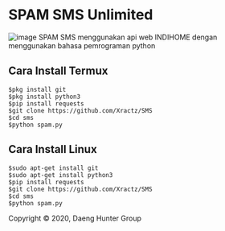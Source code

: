 # SPAM SMS Unlimited
![image](https://github.com/daenghunter/SMS/blob/master/spam.png)
SPAM SMS menggunakan api web INDIHOME dengan menggunakan bahasa pemrograman python

## Cara Install Termux
```
$pkg install git
$pkg install python3
$pip install requests
$git clone https://github.com/Xractz/SMS
$cd sms
$python spam.py
```


## Cara Install Linux
```
$sudo apt-get install git
$sudo apt-get install python3
$pip install requests
$git clone https://github.com/Xractz/SMS
$cd sms
$python spam.py
```

Copyright © 2020, Daeng Hunter Group



